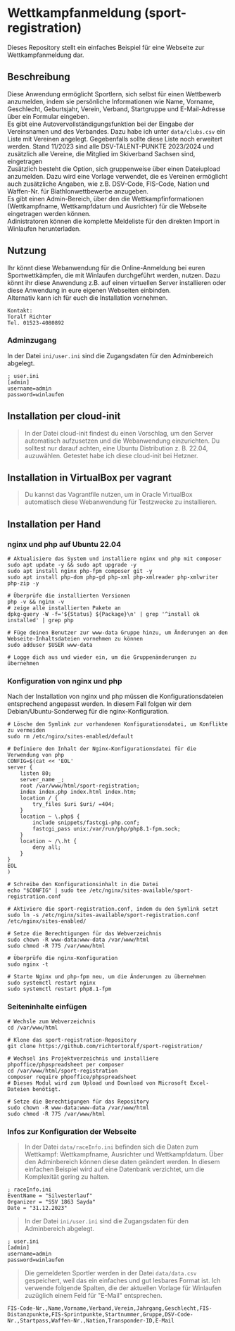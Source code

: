 # Wettkampfanmeldung (sport-registration)
Dieses Repository stellt ein einfaches Beispiel für eine Webseite zur Wettkampfanmeldung dar.

## Beschreibung
Diese Anwendung ermöglicht Sportlern, sich selbst für einen Wettbewerb anzumelden, indem sie persönliche Informationen wie Name, Vorname, Geschlecht, Geburtsjahr, Verein, Verband, Startgruppe und E-Mail-Adresse über ein Formular eingeben.  
Es gibt eine Autovervollständigungsfunktion bei der Eingabe der Vereinsnamen und des Verbandes. Dazu habe ich unter `data/clubs.csv` ein Liste mit Vereinen angelegt. Gegebenfalls sollte diese Liste noch erweitert werden. Stand 11/2023 sind alle DSV-TALENT-PUNKTE
2023/2024 und zusätzlich alle Vereine, die Mitglied im Skiverband Sachsen sind, eingetragen  
Zusätzlich besteht die Option, sich gruppenweise über einen Dateiupload anzumelden. Dazu wird eine Vorlage verwendet, die es Vereinen ermöglicht auch zusätzliche Angaben, wie z.B. DSV-Code, FIS-Code, Nation und Waffen-Nr. für Biathlonwettbewerbe anzugeben.  
Es gibt einen Admin-Bereich, über den die Wettkampfinformationen (Wettkampfname, Wettkampfdatum und Ausrichter) für die Webseite eingetragen werden können.  
Adinistratoren können die komplette Meldeliste für den direkten Import in Winlaufen herunterladen.  

## Nutzung
Ihr könnt diese Webanwendung für die Online-Anmeldung bei euren Sportwettkämpfen, die mit Winlaufen durchgeführt werden, nutzen. Dazu könnt ihr diese Anwendung z.B. auf einen virtuellen Server installieren oder diese Anwendung in eure eigenen Webseiten einbinden.  
Alternativ kann ich für euch die Installation vornehmen.
```
Kontakt:
Toralf Richter
Tel. 01523-4080892
```

### Adminzugang
In der Datei `ini/user.ini` sind die Zugangsdaten für den Adminbereich abgelegt.
```
; user.ini
[admin]
username=admin
password=winlaufen
```

## Installation per cloud-init
>In der Datei cloud-init findest du einen Vorschlag, um den Server automatisch aufzusetzen und die Webanwendung einzurichten. Du solltest nur darauf achten, eine Ubuntu Distribution z. B. 22.04, auzuwählen. Getestet habe ich diese cloud-init bei Hetzner.

## Installation in VirtualBox per vagrant
>Du kannst das Vagrantfile nutzen, um in Oracle VirtualBox automatisch diese Webanwendung für Testzwecke zu installieren.

## Installation per Hand
### nginx und php auf Ubuntu 22.04
```
# Aktualisiere das System und installiere nginx und php mit composer
sudo apt update -y && sudo apt upgrade -y
sudo apt install nginx php-fpm composer git -y
sudo apt install php-dom php-gd php-xml php-xmlreader php-xmlwriter php-zip -y

# Überprüfe die installierten Versionen
php -v && nginx -v
# zeige alle installierten Pakete an
dpkg-query -W -f='${Status} ${Package}\n' | grep '^install ok installed' | grep php

# Füge deinen Benutzer zur www-data Gruppe hinzu, um Änderungen an den Webseite-Inhaltsdateien vornehmen zu können
sudo adduser $USER www-data

# Logge dich aus und wieder ein, um die Gruppenänderungen zu übernehmen
```
### Konfiguration von nginx und php
Nach der Installation von nginx und php müssen die Konfigurationsdateien entsprechend angepasst werden. In diesem Fall folgen wir dem Debian/Ubuntu-Sonderweg für die nginx-Konfiguration.
```
# Lösche den Symlink zur vorhandenen Konfigurationsdatei, um Konflikte zu vermeiden
sudo rm /etc/nginx/sites-enabled/default

# Definiere den Inhalt der Nginx-Konfigurationsdatei für die Verwendung von php
CONFIG=$(cat << 'EOL'
server {
    listen 80;
    server_name _;
    root /var/www/html/sport-registration;
    index index.php index.html index.htm;
    location / {
        try_files $uri $uri/ =404;
    }
    location ~ \.php$ {
        include snippets/fastcgi-php.conf;
        fastcgi_pass unix:/var/run/php/php8.1-fpm.sock;
    }
    location ~ /\.ht {
        deny all;
    }
}
EOL
)

# Schreibe den Konfigurationsinhalt in die Datei
echo "$CONFIG" | sudo tee /etc/nginx/sites-available/sport-registration.conf

# Aktiviere die sport-registration.conf, indem du den Symlink setzt
sudo ln -s /etc/nginx/sites-available/sport-registration.conf /etc/nginx/sites-enabled/

# Setze die Berechtigungen für das Webverzeichnis
sudo chown -R www-data:www-data /var/www/html
sudo chmod -R 775 /var/www/html

# Überprüfe die nginx-Konfiguration
sudo nginx -t

# Starte Nginx und php-fpm neu, um die Änderungen zu übernehmen
sudo systemctl restart nginx
sudo systemctl restart php8.1-fpm

```
### Seiteninhalte einfügen
```
# Wechsle zum Webverzeichnis
cd /var/www/html

# Klone das sport-registration-Repository
git clone https://github.com/richtertoralf/sport-registration/

# Wechsel ins Projektverzeichnis und installiere phpoffice/phpspreadsheet per composer
cd /var/www/html/sport-registration
composer require phpoffice/phpspreadsheet
# Dieses Modul wird zum Upload und Download von Microsoft Excel-Dateien benötigt.

# Setze die Berechtigungen für das Repository
sudo chown -R www-data:www-data /var/www/html
sudo chmod -R 775 /var/www/html
```
### Infos zur Konfiguration der Webseite
>In der Datei `data/raceInfo.ini` befinden sich die Daten zum Wettkampf: Wettkampfname, Ausrichter und Wettkampfdatum. Über den Adminbereich können diese daten geändert werden. In diesem einfachen Beispiel wird auf eine Datenbank verzichtet, um die Komplexität gering zu halten.

```
; raceInfo.ini
EventName = "Silvesterlauf"
Organizer = "SSV 1863 Sayda"
Date = "31.12.2023"
```
>In der Datei `ini/user.ini` sind die Zugangsdaten für den Adminbereich abgelegt.
```
; user.ini
[admin]
username=admin
password=winlaufen
```

>Die gemeldeten Sportler werden in der Datei `data/data.csv` gespeichert, weil das ein einfaches und gut lesbares Format ist. Ich verwende folgende Spalten, die der aktuellen Vorlage für Winlaufen zuzüglich einem Feld für "E-Mail" entsprechen.

```
FIS-Code-Nr.,Name,Vorname,Verband,Verein,Jahrgang,Geschlecht,FIS-Distanzpunkte,FIS-Sprintpunkte,Startnummer,Gruppe,DSV-Code-Nr.,Startpass,Waffen-Nr.,Nation,Transponder-ID,E-Mail
```
